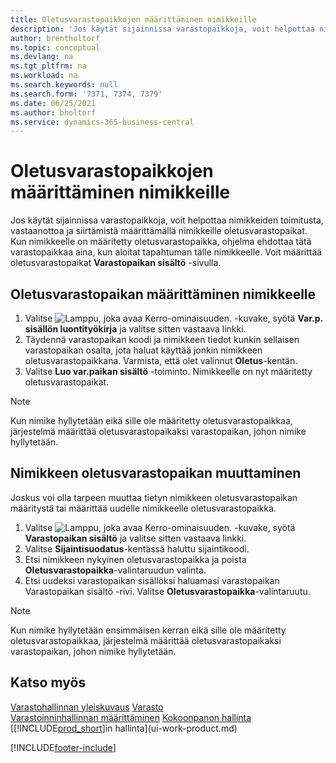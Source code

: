```yaml
---
title: Oletusvarastopaikkojen määrittäminen nimikkeille
description: 'Jos käytät sijainnissa varastopaikkoja, voit helpottaa nimikkeiden toimitusta, vastaanottoa ja siirtämistä määrittämällä nimikkeille oletusvarastopaikat.'
author: brentholtorf
ms.topic: conceptual
ms.devlang: na
ms.tgt_pltfrm: na
ms.workload: na
ms.search.keywords: null
ms.search.form: '7371, 7374, 7379'
ms.date: 06/25/2021
ms.author: bholtorf
ms.service: dynamics-365-business-central
---
```

# <a name="assign-default-bins-to-items"></a>Oletusvarastopaikkojen määrittäminen nimikkeille
Jos käytät sijainnissa varastopaikkoja, voit helpottaa nimikkeiden toimitusta, vastaanottoa ja siirtämistä määrittämällä nimikkeille oletusvarastopaikat. Kun nimikkeelle on määritetty oletusvarastopaikka, ohjelma ehdottaa tätä varastopaikkaa aina, kun aloitat tapahtuman tälle nimikkeelle. Voit määrittää oletusvarastopaikat **Varastopaikan sisältö** -sivulla.  

## <a name="to-assign-a-default-bin-to-an-item"></a>Oletusvarastopaikan määrittäminen nimikkeelle
1.  Valitse ![Lamppu, joka avaa Kerro-ominaisuuden.](media/ui-search/search_small.png "Kerro, mitä haluat tehdä") -kuvake, syötä **Var.p. sisällön luontityökirja** ja valitse sitten vastaava linkki.  
2.  Täydennä varastopaikan koodi ja nimikkeen tiedot kunkin sellaisen varastopaikan osalta, jota haluat käyttää jonkin nimikkeen oletusvarastopaikkana. Varmista, että olet valinnut **Oletus**-kentän.  
3.  Valitse **Luo var.paikan sisältö** -toiminto. Nimikkeelle on nyt määritetty oletusvarastopaikat.  

> [!NOTE]  
>  Kun nimike hyllytetään eikä sille ole määritetty oletusvarastopaikkaa, järjestelmä määrittää oletusvarastopaikaksi varastopaikan, johon nimike hyllytetään.  

## <a name="to-change-the-default-bin-for-an-item"></a>Nimikkeen oletusvarastopaikan muuttaminen
Joskus voi olla tarpeen muuttaa tietyn nimikkeen oletusvarastopaikan määritystä tai määrittää uudelle nimikkeelle oletusvarastopaikka.
1.  Valitse ![Lamppu, joka avaa Kerro-ominaisuuden.](media/ui-search/search_small.png "Kerro, mitä haluat tehdä") -kuvake, syötä **Varastopaikan sisältö** ja valitse sitten vastaava linkki.  
2.  Valitse **Sijaintisuodatus**-kentässä haluttu sijaintikoodi.  
3.  Etsi nimikkeen nykyinen oletusvarastopaikka ja poista **Oletusvarastopaikka**-valintaruudun valinta.  
4.  Etsi uudeksi varastopaikan sisällöksi haluamasi varastopaikan Varastopaikan sisältö -rivi. Valitse **Oletusvarastopaikka**-valintaruutu.  

> [!NOTE]  
>  Kun nimike hyllytetään ensimmäisen kerran eikä sille ole määritetty oletusvarastopaikkaa, järjestelmä määrittää oletusvarastopaikaksi varastopaikan, johon nimike hyllytetään.  

## <a name="see-also"></a>Katso myös
[Varastohallinnan yleiskuvaus](design-details-warehouse-management.md)
[Varasto](inventory-manage-inventory.md)  
[Varastoinninhallinnan määrittäminen](warehouse-setup-warehouse.md) 
[Kokoonpanon hallinta](assembly-assemble-items.md)
[[!INCLUDE[prod_short](includes/prod_short.md)]in hallinta](ui-work-product.md)


[!INCLUDE[footer-include](includes/footer-banner.md)]

